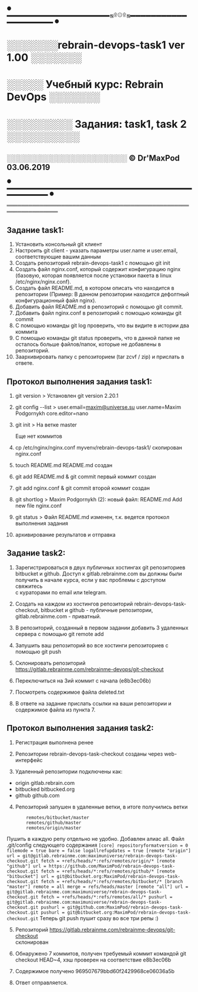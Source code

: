 ● ▬▬▬▬▬▬▬▬▬▬▬▬▬▬▬▬▬▬▬▬ஜ۩۞۩ஜ▬▬▬▬▬▬▬▬▬▬▬▬▬▬▬▬▬▬▬▬ ●  
# ░░░░░░░rebrain-devops-task1 ver 1.00  ░░░░░░░ 
# ░░░░░ Учебный курс: Rebrain DevOps ░░░░░░░
# ░░░░░░░░░ Задания: task1, task 2 ░░░░░░░░░░
## ░░░░░░░░░░░░░░░░░░░░░░ © Dr'MaxPod 03.06.2019 
● ▬▬▬▬▬▬▬▬▬▬▬▬▬▬▬▬▬▬▬▬▬▬▬▬▬▬▬▬▬▬▬▬▬▬▬▬▬▬▬▬▬▬▬▬ ●  

════════════════════════════════════════════════════════════════


## Задание task1:
1. Установить консольный git клиент
2. Настроить git client - указать параметры user.name и user.email, соответствующие вашим данным
3. Создать репозиторий rebrain-devops-task1 с помощью git init
4. Создать файл nginx.conf, который содержит конфигурацию nginx (базовую, которая появляется после установки пакета в linux /etc/nginx/nginx.conf).
5. Создать файл README.md, в котором описать что находится в репозитории (Пример: В данном репозитории находится дефолтный конфигурационный файл nginx).
6. Добавить файл README.md в репозиторий с помощью git commit.
7. Добавить файл nginx.conf в репозиторий с помощью команды git commit
8. С помощью команды git log проверить, что вы видите в истории два коммита
9. С помощью команды git status проверить, что в данной папке не осталось больше файлов/папок, которые не добавлены в репозиторий.
10. Заархивировать папку с репозиторием (tar zcvf / zip) и прислать в ответе.

## Протокол выполнения задания task1:
1. git version >
   Установлен git version 2.20.1

2. git config --list >
   user.email=maxim@universe.su
   user.name=Maxim Podgornykh
   core.editor=nano

3. git init >
   На ветке master

   Еще нет коммитов

4. cp /etc/nginx/nginx.conf myvenv/rebrain-devops-task1/
   скопирован nginx.conf

5. touch README.md 
   README.md создан

6. git add README.md & git commit
   первый коммит создан

7. git add nginx.conf & git commit
   второй коммит создан

8. git shortlog >
   Maxim Podgornykh (2):
      новый файл:    README.md
      Add new file nginx.conf

9. git status >
   Файл README.md изменен, т.к. ведется протокол выполнения задания

10. архивирование результатов и отправка



## Задание task2:

1. Зарегистрироваться в двух публичных хостингах git репозиториев  
 bitbucket и github. Доступ к gitlab.rebrainme.com вы должны были 
 получить в начале курса, если у вас проблемы с доступом свяжитесь  
 с кураторами по email или telegram.

2. Создать на каждом из хостингов репозиторий rebrain-devops-task-checkout, 
 bitbucket и github - публичные репозитории, gitlab.rebrainme.com - приватный.  

3. В репозиторий, созданный в первом задании добавить 3 удаленных сервера 
 с помощью git remote add

4. Запушить ваш репозиторий во все хостинги репозиториев с помощью git push

5. Склонировать репозиторий  
 https://gitlab.rebrainme.com/rebrainme-devops/git-checkout

6. Переключиться на 3ий коммит с начала (e8b3ec06b)

7. Посмотреть содержимое файла deleted.txt

8. В ответе на задание прислать ссылки на ваши репозитории и 
 содержимое файла из пункта 7.

## Протокол выполнения задания task2:

1. Регистрация выполнена ренее

2. Репозитории rebrain-devops-task-checkout созданы через web-интерфейс

3. Удаленный репозитории подключены как:
 - origin gitlab.rebrain.com
 - bitbucked bitbucked.org
 - github github.com

4. Репозиторий запушен в удаленные ветки, в итоге получились ветки
    ``` * master
        remotes/bitbucket/master
        remotes/github/master
        remotes/origin/master
    ```
  Пушить в каждую репу отдельно не удобно. Добавлен алиас all.
  Файл .git/config следующего содержания
    ```
[core]
	repositoryformatversion = 0
	filemode = true
	bare = false
	logallrefupdates = true
[remote "origin"]
	url = git@gitlab.rebrainme.com:maximuniverse/rebrain-devops-task-checkout.git
	fetch = +refs/heads/*:refs/remotes/origin/*
[remote "github"]
	url = https://github.com/MaximPod/rebrain-devops-task-checkout.git
	fetch = +refs/heads/*:refs/remotes/github/*
[remote "bitbucket"]
	url = git@bitbucket.org:MaximPod/rebrain-devops-task-checkout.git
	fetch = +refs/heads/*:refs/remotes/bitbucket/*
[branch "master"]
	remote = all
	merge = refs/heads/master
[remote "all"]
	url = git@gitlab.rebrainme.com:maximuniverse/rebrain-devops-task-checkout.git
	fetch = +refs/heads/*:refs/remotes/all/*
	pushurl = git@gitlab.rebrainme.com:maximuniverse/rebrain-devops-task-checkout.git
	pushurl = git@github.com:MaximPod/rebrain-devops-task-checkout.git
	pushurl = git@bitbucket.org:MaximPod/rebrain-devops-task-checkout.git
    ```
Теперь git push пушит сразу во все три репы :)


5. Репозиторий https://gitlab.rebrainme.com/rebrainme-devops/git-checkout  
склонирован

6. Обнаружено 7 коммитов, получен требуемый коммит командой
git checkout HEAD~4, хэш проверен на соответствие e8b3ec06b  
 
7. Содержимое получено
969507679bbd60f2429968ce06036a5b

8. Ответ отправляется.
